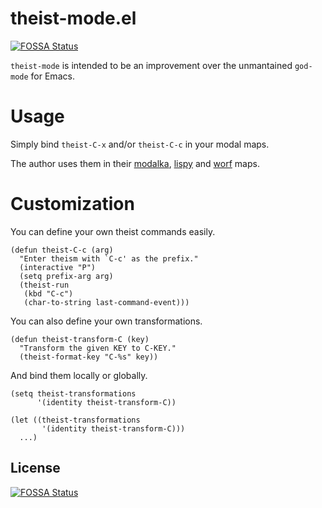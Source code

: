 # theist-mode.el
[![FOSSA Status](https://app.fossa.io/api/projects/git%2Bgithub.com%2Fleotaku%2Ftheist-mode.svg?type=shield)](https://app.fossa.io/projects/git%2Bgithub.com%2Fleotaku%2Ftheist-mode?ref=badge_shield)


`theist-mode` is intended to be an improvement over the unmantained `god-mode` for Emacs.

# Usage

Simply bind `theist-C-x` and/or `theist-C-c` in your modal maps.

The author uses them in their [modalka](https://github.com/mrkkrp/modalka), [lispy](https://github.com/abo-abo/lispy) and [worf](https://github.com/abo-abo/worf) maps.

# Customization

You can define your own theist commands easily.

```emacs-lisp
(defun theist-C-c (arg)
  "Enter theism with `C-c' as the prefix."
  (interactive "P")
  (setq prefix-arg arg)
  (theist-run
   (kbd "C-c")
   (char-to-string last-command-event)))
```

You can also define your own transformations.

``` emacs-lisp
(defun theist-transform-C (key)
  "Transform the given KEY to C-KEY."
  (theist-format-key "C-%s" key))
```

And bind them locally or globally.

``` emacs-lisp
(setq theist-transformations
      '(identity theist-transform-C))

(let ((theist-transformations
       '(identity theist-transform-C)))
  ...)
```



## License
[![FOSSA Status](https://app.fossa.io/api/projects/git%2Bgithub.com%2Fleotaku%2Ftheist-mode.svg?type=large)](https://app.fossa.io/projects/git%2Bgithub.com%2Fleotaku%2Ftheist-mode?ref=badge_large)